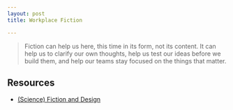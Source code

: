 ```yaml
---
layout: post
title: Workplace Fiction

---
```

<amp-img width="4032" height="3024" layout="responsive" src="{{ site.url }}/assets/images/workplace-fiction-2017-06-10.jpg"></amp-img>

> Fiction can help us here, this time in its form, not its content. It can help us to clarify our own thoughts, help us test our ideas before we build them, and help our teams stay focused on the things that matter.

## Resources
* [(Science) Fiction and Design](https://medium.com/hackerpreneur-magazine/science-fiction-and-design-866178c1739e)
